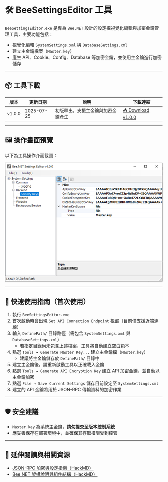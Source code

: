 ﻿# 🛠️ BeeSettingsEditor 工具

`BeeSettingsEditor.exe` 是專為 `Bee.NET` 設計的設定檔視覺化編輯與加密金鑰管理工具，主要功能包括：

- 視覺化編輯 `SystemSettings.xml` 與 `DatabaseSettings.xml`
- 建立主金鑰檔案（`Master.key`）
- 產生 API、Cookie、Config、Database 等加密金鑰，並使用主金鑰進行加密儲存

---

## 📦 工具下載

| 版本   | 更新日期    | 說明                             | 下載連結 |
|--------|-------------|----------------------------------|----------|
| v1.0.0 | 2025-07-25  | 初版釋出，支援主金鑰與加密金鑰產生 | [📥 Download v1.0.0](https://github.com/jeff377/bee-library/releases/download/BeeSettingsEditor-v1.0.0/BeeSettingsEditor-v1.0.0.zip) |

---

## 🖼 操作畫面預覽

以下為工具操作介面截圖：

![BeeSettingsEditor Screenshot](./screenshot.png)

---

## 🚀 快速使用指南（首次使用）

1. 執行 `BeeSettingsEditor.exe`
2. 首次啟動時會出現 `Set API Connection Endpoint` 視窗（目前僅支援近端連線）
3. 輸入 `DefinePath/` 目錄路徑（需包含 `SystemSettings.xml` 與 `DatabaseSettings.xml`）
   - 若指定目錄尚未包含上述檔案，工具將自動建立空白範本
4. 點選 `Tools → Generate Master Key...` 建立主金鑰檔（`Master.key`）
   - 建議將主金鑰儲存於 `DefinePath/` 目錄中
5. 建立主金鑰後，請重新啟動工具以正確載入金鑰
6. 點選 `Tools → Generate API Encryption Key` 建立 API 加密金鑰，並自動以主金鑰加密
7. 點選 `File → Save Current Settings` 儲存目前設定至 `SystemSettings.xml`
8. 建立的 API 金鑰將用於 JSON-RPC 傳輸資料的加密作業

---

## 🛡️ 安全建議

- `Master.key` 為系統主金鑰，**請勿提交至版本控制系統**
- 應妥善保存在部署環境中，並確保其存取權限受到控管

---

## 🔗 延伸閱讀與相關資源

- [JSON-RPC 加密與設定指南（HackMD）](https://hackmd.io/@jeff377/bee-settings-guide)
- [Bee.NET 架構說明與組件結構（HackMD）](https://hackmd.io/@jeff377/bee-architecture)
